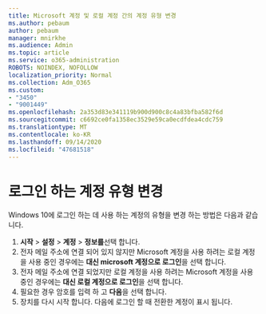 ```yaml
---
title: Microsoft 계정 및 로컬 계정 간의 계정 유형 변경
ms.author: pebaum
author: pebaum
manager: mnirkhe
ms.audience: Admin
ms.topic: article
ms.service: o365-administration
ROBOTS: NOINDEX, NOFOLLOW
localization_priority: Normal
ms.collection: Adm_O365
ms.custom:
- "3450"
- "9001449"
ms.openlocfilehash: 2a353d83e341119b900d900c8c4a83bfba582f6d
ms.sourcegitcommit: c6692ce0fa1358ec3529e59ca0ecdfdea4cdc759
ms.translationtype: MT
ms.contentlocale: ko-KR
ms.lasthandoff: 09/14/2020
ms.locfileid: "47681518"
---
```

# <a name="change-the-account-type-that-you-sign-in-with"></a>로그인 하는 계정 유형 변경

Windows 10에 로그인 하는 데 사용 하는 계정의 유형을 변경 하는 방법은 다음과 같습니다.

1. **시작**  >  **설정**  >  **계정**  >  **정보를**선택 합니다.
2. 전자 메일 주소에 연결 되어 있지 않지만 Microsoft 계정을 사용 하려는 로컬 계정을 사용 중인 경우에는 **대신 microsoft 계정으로 로그인**을 선택 합니다.
3. 전자 메일 주소에 연결 되었지만 로컬 계정을 사용 하려는 Microsoft 계정을 사용 중인 경우에는 **대신 로컬 계정으로 로그인**을 선택 합니다.
4. 필요한 경우 암호를 입력 하 고 **다음**을 선택 합니다.
5. 장치를 다시 시작 합니다. 다음에 로그인 할 때 전환한 계정이 표시 됩니다.